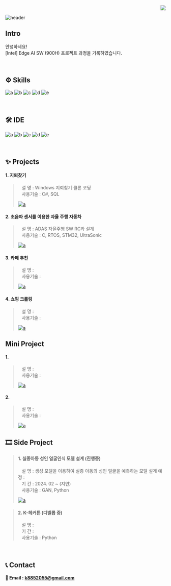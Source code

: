 <div align="right">
<a href="https://hits.seeyoufarm.com"><img src="https://hits.seeyoufarm.com/api/count/incr/badge.svg?url=https%3A%2F%2Fgithub.com%2FJEONGMOONKIM&count_bg=%2379C83D&title_bg=%23555555&icon=&icon_color=%23E7E7E7&title=hits&edge_flat=false"/></a>                      
</div>


![header](https://capsule-render.vercel.app/api?type=venom&height=150&color=gradient&text=PORTFOLIO&fontColor=3C3434&section=header&reversal=false&textBg=false&desc=JEONGMOONKIM&descSize=20&descAlign=56&descAlignY=73&fontAlign=50&fontSize=60)



## Intro
안녕하세요!  
[Intel] Edge AI SW (900H) 프로젝트 과정을 기록하였습니다.  


　
## ⚙ Skills  
![a](https://img.shields.io/badge/C-00599C?style=for-the-badge&logo=c&logoColor=white) ![b](https://img.shields.io/badge/Python-14354C?style=for-the-badge&logo=python&logoColor=white) ![c](https://img.shields.io/badge/STM32-03234B?style=for-the-badge&logo=stmicroelectronics&logoColor=white) ![d](https://img.shields.io/badge/Selenium-43B02A?style=for-the-badge&logo=selenium&logoColor=white) ![e](https://img.shields.io/badge/Tensorflow-FF6F00?style=for-the-badge&logo=tensorflow&logoColor=white)


　
## 🛠 IDE  
![a](https://img.shields.io/badge/Colab-F9AB00?style=for-the-badge&logo=googlecolab&color=525252) 
![b](https://img.shields.io/badge/PyCharm-000000.svg?&style=for-the-badge&logo=PyCharm&logoColor=white) 
![c](https://img.shields.io/badge/Visual_Studio-5C2D91?style=for-the-badge&logo=visual%20studio&logoColor=white) 
![d](https://img.shields.io/badge/Visual_Studio_Code-0078D4?style=for-the-badge&logo=visual%20studio%20code&logoColor=white) 
![e](https://img.shields.io/badge/Arduino_IDE-00979D?style=for-the-badge&logo=arduino&logoColor=white)


　  
## ✨ Projects
 #### 1. 지뢰찾기
> &nbsp;&nbsp;&nbsp;설 명 : Windows 지뢰찾기 클론 코딩    
> &nbsp;&nbsp;&nbsp;사용기술 : C#, SQL   
>
><a href="https://github.com/JEONGMOONKIM/Minesweeper">![a](https://img.shields.io/badge/GitHub-100000?style=for-the-badge&logo=github&logoColor=white)</a>  
>


 #### 2. 초음파 센서를 이용한 자율 주행 자동차
> &nbsp;&nbsp;&nbsp;설 명 : ADAS 자율주행 SW RC카 설계    
> &nbsp;&nbsp;&nbsp;사용기술 : C, RTOS, STM32, UltraSonic   
>
><a href="https://github.com/JEONGMOONKIM/Ultra_sonic_car">![a](https://img.shields.io/badge/GitHub-100000?style=for-the-badge&logo=github&logoColor=white)</a>
>


 #### 3. 카페 추천
> &nbsp;&nbsp;&nbsp;설 명 :     
> &nbsp;&nbsp;&nbsp;사용기술 :    
>
><a href="https://github.com/JEONGMOONKIM/cafe_recommendation.git">![a](https://img.shields.io/badge/GitHub-100000?style=for-the-badge&logo=github&logoColor=white)</a>
>


 #### 4. 쇼핑 크롤링
> &nbsp;&nbsp;&nbsp;설 명 :    
> &nbsp;&nbsp;&nbsp;사용기술 :    
>
><a href="https://github.com/JEONGMOONKIM/shopping_category_classification.git">![a](https://img.shields.io/badge/GitHub-100000?style=for-the-badge&logo=github&logoColor=white)</a>
>



## Mini Project
 #### 1. 
> &nbsp;&nbsp;&nbsp;설 명 :     
> &nbsp;&nbsp;&nbsp;사용기술 :    
>
><a href="https://github.com/JEONGMOONKIM/Ultra_sonic_car">![a](https://img.shields.io/badge/GitHub-100000?style=for-the-badge&logo=github&logoColor=white)</a>
>


 #### 2. 
> &nbsp;&nbsp;&nbsp;설 명 :     
> &nbsp;&nbsp;&nbsp;사용기술 :    
>
><a href="https://github.com/JEONGMOONKIM/Ultra_sonic_car">![a](https://img.shields.io/badge/GitHub-100000?style=for-the-badge&logo=github&logoColor=white)</a>
>



## 🎞 Side Project  
> #### 1. 실종아동 성인 얼굴인식 모델 설계 (진행중)  
> &nbsp;&nbsp;&nbsp;설 명 : 생성 모델을 이용하여 실종 아동의 성인 얼굴을 예측하는 모델 설계 예정 :  
> &nbsp;&nbsp;&nbsp;기 간 : 2024. 02 ~ (지연)    
> &nbsp;&nbsp;&nbsp;사용기술 : GAN, Python  
>  
> <a href="https://github.com/shinht97/foot_print_project">![a](https://img.shields.io/badge/GitHub-100000?style=for-the-badge&logo=github&logoColor=white)</a>  
>  

 
> #### 2. K-헤커톤 (디벨롭 중)  
> &nbsp;&nbsp;&nbsp;설 명 :    
> &nbsp;&nbsp;&nbsp;기 간 :  
> &nbsp;&nbsp;&nbsp;사용기술 : Python  
>   



　
## 📞 Contact  
#### 📧 Email : k8852055@gmail.com 


